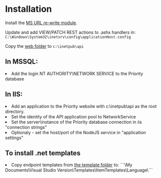 <h1>Installation</h1>
Install the <a href="https://www.iis.net/downloads/microsoft/url-rewrite">MS URL re-write module</a>.

Update and add VIEW/PATCH REST actions to .ashx handlers in:
```C:\Windows\System32\inetsrv\config\applicationHost.config```

Copy the <a href="https://github.com/SimonBarnett/api/tree/master/web">web folder</a> to 
```c:\inetpub\api```

<h2>In MSSQL:</h2>
<li>Add the login NT AUTHORITY\NETWORK SERVICE to the Priority database

<h2>In IIS:</h2>
<li>Add an application to the Priority website with c:\inetpub\api as the root directory.
<li>Set the identity of the API application pool to NetworkService
<li>Set the server\instance of the Priority database connection in iis "connection strings"
<li>Optionaly - set the host/port of the NodeJS service in "application settings"

<h2>To install .net templates</h2>
<li>Copy endpoint templates from <a href="https://localhost/api/templates">the template folder</a> to:
```\My Documents\Visual Studio Version\Templates\ItemTemplates\Language\```
